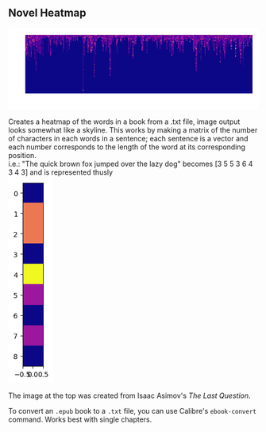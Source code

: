 ## Novel Heatmap  
![light](/images/the_last_question_map_image.png?raw=true "Asimov's _The Last Question_")

Creates a heatmap of the words in a book from a .txt file, image output looks somewhat like a skyline. This works by making a matrix of the number of characters in each words in a sentence; each sentence is a vector and each number corresponds to the length of the word at its corresponding position.  
i.e.: "The quick brown fox jumped over the lazy dog" becomes [3 5 5 3 6 4 3 4 3] and is represented thusly  
![fox](/images/fox_map_image.png?raw=true)

The image at the top was created from Isaac Asimov's _The Last Question_.

To convert an `.epub` book to a `.txt` file, you can use Calibre's `ebook-convert` command. Works best with single chapters.
